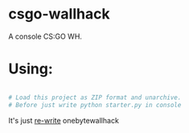 # csgo-wallhack
A console CS:GO WH.

# Using:

```Python

# Load this project as ZIP format and unarchive.
# Before just write python starter.py in console

```

It's just [re-write](https://github.com/danielkrupinski/OneByteWallhack) onebytewallhack

